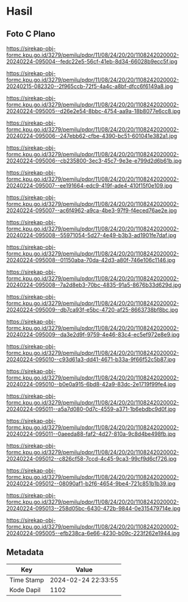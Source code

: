 # Hasil

## Foto C Plano

https://sirekap-obj-formc.kpu.go.id/3279/pemilu/pdpr/11/08/24/20/20/1108242020002-20240224-095004--fedc22e5-56cf-41eb-8d34-66028b9ecc5f.jpg

https://sirekap-obj-formc.kpu.go.id/3279/pemilu/pdpr/11/08/24/20/20/1108242020002-20240215-082320--2f965ccb-72f5-4a4c-a8bf-dfcc6f6149a8.jpg

https://sirekap-obj-formc.kpu.go.id/3279/pemilu/pdpr/11/08/24/20/20/1108242020002-20240224-095005--d26e2e54-8bbc-4754-aa9a-18b8077e6cc8.jpg

https://sirekap-obj-formc.kpu.go.id/3279/pemilu/pdpr/11/08/24/20/20/1108242020002-20240224-095006--247ebb62-cfbe-4390-bc51-601041e382a1.jpg

https://sirekap-obj-formc.kpu.go.id/3279/pemilu/pdpr/11/08/24/20/20/1108242020002-20240224-095006--cb235800-3ec3-45c7-9e3e-e799d2d6b61b.jpg

https://sirekap-obj-formc.kpu.go.id/3279/pemilu/pdpr/11/08/24/20/20/1108242020002-20240224-095007--ee191664-edc9-419f-ade4-410f15f0e109.jpg

https://sirekap-obj-formc.kpu.go.id/3279/pemilu/pdpr/11/08/24/20/20/1108242020002-20240224-095007--ac6f4962-a9ca-4be3-97f9-f4eced76ae2e.jpg

https://sirekap-obj-formc.kpu.go.id/3279/pemilu/pdpr/11/08/24/20/20/1108242020002-20240224-095008--55971054-5d27-4e49-b3b3-ad1901fe7daf.jpg

https://sirekap-obj-formc.kpu.go.id/3279/pemilu/pdpr/11/08/24/20/20/1108242020002-20240224-095008--01150aba-70da-42d3-a80f-746e106c1146.jpg

https://sirekap-obj-formc.kpu.go.id/3279/pemilu/pdpr/11/08/24/20/20/1108242020002-20240224-095008--7a2d8eb3-70bc-4835-91a5-8676b33d629d.jpg

https://sirekap-obj-formc.kpu.go.id/3279/pemilu/pdpr/11/08/24/20/20/1108242020002-20240224-095009--db7ca93f-e5bc-4720-af25-8663738bf8bc.jpg

https://sirekap-obj-formc.kpu.go.id/3279/pemilu/pdpr/11/08/24/20/20/1108242020002-20240224-095009--da3e2d9f-9759-4e46-83c4-ec5ef972e8e9.jpg

https://sirekap-obj-formc.kpu.go.id/3279/pemilu/pdpr/11/08/24/20/20/1108242020002-20240224-095010--c93d61a3-dd41-4671-b33a-9f66f52c5b87.jpg

https://sirekap-obj-formc.kpu.go.id/3279/pemilu/pdpr/11/08/24/20/20/1108242020002-20240224-095010--b0e0a915-6bd8-42a9-83dc-2e1719f99fe4.jpg

https://sirekap-obj-formc.kpu.go.id/3279/pemilu/pdpr/11/08/24/20/20/1108242020002-20240224-095011--a5a7d080-0d7c-4559-a371-1b6ebdbc9d0f.jpg

https://sirekap-obj-formc.kpu.go.id/3279/pemilu/pdpr/11/08/24/20/20/1108242020002-20240224-095011--0aeeda88-faf2-4d27-810a-9c8d4be498fb.jpg

https://sirekap-obj-formc.kpu.go.id/3279/pemilu/pdpr/11/08/24/20/20/1108242020002-20240224-095012--c826cf58-7ccd-4c45-9ca3-99cf9d6cf726.jpg

https://sirekap-obj-formc.kpu.go.id/3279/pemilu/pdpr/11/08/24/20/20/1108242020002-20240224-095012--08090af1-b2f6-4654-9be4-721c851b1b39.jpg

https://sirekap-obj-formc.kpu.go.id/3279/pemilu/pdpr/11/08/24/20/20/1108242020002-20240224-095013--258d05bc-6430-472b-9844-0e315479714e.jpg

https://sirekap-obj-formc.kpu.go.id/3279/pemilu/pdpr/11/08/24/20/20/1108242020002-20240224-095005--efb238ca-6e66-4230-b09c-223f262e1944.jpg


## Metadata

| Key        | Value               |
| ---------- | ------------------- |
| Time Stamp | 2024-02-24 22:33:55 |
| Kode Dapil | 1102                |




